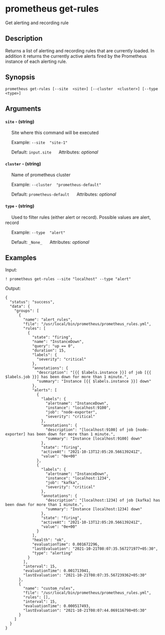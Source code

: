 # prometheus get-rules

Get alerting and recording rule

## Description

Returns a list of alerting and recording rules that are currently loaded. In addition it returns the currently active alerts fired by the Prometheus instance of each alerting rule.

## Synopsis

`prometheus get-rules [--site  <site>] [--cluster  <cluster>] [--type  <type>]`

## Arguments


#### `site` - (string)

&nbsp;&nbsp;&nbsp;&nbsp; Site where this command will be executed  

&nbsp;&nbsp;&nbsp;&nbsp; Example:  `--site  "site-1"`

&nbsp;&nbsp;&nbsp;&nbsp; Default: `input.site`
&nbsp;&nbsp;&nbsp;&nbsp; Attributes: _optional_  


#### `cluster` - (string)

&nbsp;&nbsp;&nbsp;&nbsp; Name of prometheus cluster  

&nbsp;&nbsp;&nbsp;&nbsp; Example:  `--cluster  "prometheus-default"`

&nbsp;&nbsp;&nbsp;&nbsp; Default: `prometheus-default`
&nbsp;&nbsp;&nbsp;&nbsp; Attributes: _optional_  


#### `type` - (string)

&nbsp;&nbsp;&nbsp;&nbsp; Used to filter rules (either alert or record). Possible values are alert, record  

&nbsp;&nbsp;&nbsp;&nbsp; Example:  `--type  "alert"`

&nbsp;&nbsp;&nbsp;&nbsp; Default: `_None_`
&nbsp;&nbsp;&nbsp;&nbsp; Attributes: _optional_  



## Examples

Input: 
```
! prometheus get-rules --site "localhost" --type "alert"
```
Output: 
```
{
  "status": "success",
  "data": {
    "groups": [
      {
        "name": "alert_rules",
        "file": "/usr/local/bin/prometheus/prometheus_rules.yml",
        "rules": [
          {
            "state": "firing",
            "name": "InstanceDown",
            "query": "up == 0",
            "duration": 15,
            "labels": {
              "severity": "critical"
            },
            "annotations": {
              "description": "[{{ $labels.instance }}] of job [{{ $labels.job }}] has been down for more than 1 minute.",
              "summary": "Instance [{{ $labels.instance }}] down"
            },
            "alerts": [
              {
                "labels": {
                  "alertname": "InstanceDown",
                  "instance": "localhost:9100",
                  "job": "node-exporter",
                  "severity": "critical"
                },
                "annotations": {
                  "description": "[localhost:9100] of job [node-exporter] has been down for more than 1 minute.",
                  "summary": "Instance [localhost:9100] down"
                },
                "state": "firing",
                "activeAt": "2021-10-13T12:05:20.566139241Z",
                "value": "0e+00"
              },
              {
                "labels": {
                  "alertname": "InstanceDown",
                  "instance": "localhost:1234",
                  "job": "kafka",
                  "severity": "critical"
                },
                "annotations": {
                  "description": "[localhost:1234] of job [kafka] has been down for more than 1 minute.",
                  "summary": "Instance [localhost:1234] down"
                },
                "state": "firing",
                "activeAt": "2021-10-13T12:05:20.566139241Z",
                "value": "0e+00"
              }
            ],
            "health": "ok",
            "evaluationTime": 0.001672296,
            "lastEvaluation": "2021-10-21T08:07:35.567271977+05:30",
            "type": "alerting"
          }
        ],
        "interval": 15,
        "evaluationTime": 0.001713941,
        "lastEvaluation": "2021-10-21T08:07:35.567239362+05:30"
      },
      {
        "name": "custom_rules",
        "file": "/usr/local/bin/prometheus/prometheus_rules.yml",
        "rules": [],
        "interval": 15,
        "evaluationTime": 0.000517493,
        "lastEvaluation": "2021-10-21T08:07:44.069116798+05:30"
      }
    ]
  }
}
```


